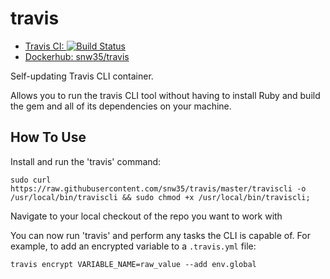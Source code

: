 # travis

* [Travis CI: ![Build Status](https://travis-ci.com/snw35/travis.svg?branch=master)](https://travis-ci.com/github/snw35/travis)
* [Dockerhub: snw35/travis](https://hub.docker.com/r/snw35/travis)

Self-updating Travis CLI container.

Allows you to run the travis CLI tool without having to install Ruby and build the gem and all of its dependencies on your machine.

## How To Use

Install and run the 'travis' command:

```shell
sudo curl https://raw.githubusercontent.com/snw35/travis/master/traviscli -o /usr/local/bin/traviscli && sudo chmod +x /usr/local/bin/traviscli;
```

Navigate to your local checkout of the repo you want to work with

You can now run 'travis' and perform any tasks the CLI is capable of. For example, to add an encrypted variable to a `.travis.yml` file:

```shell
travis encrypt VARIABLE_NAME=raw_value --add env.global
```
